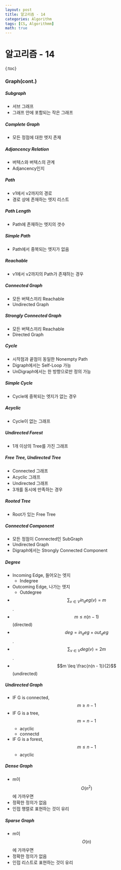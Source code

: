 ```yaml
---
layout: post
title: 알고리즘 - 14
categories: Algorithm
tags: [CS, Algorithmm]
math: true
---
```


# 알고리즘 - 14

{:toc}

### Graph(cont.)

##### Subgraph

- 서브 그래프
- 그래프 안에 포함되는 작은 그래프

##### Complete Graph

- 모든 정점에 대한 엣지 존재

##### Adjancency Relation

- 버텍스와 버텍스의 관계
- Adjancency인지

##### Path

- v1에서 v2까지의 경로
- 경로 상에 존재하는 엣지 리스트

##### Path Length

- Path에 존재하는 엣지의 갯수

##### Simple Path

- Path에서 중복되는 엣지가 없음

##### Reachable

- v1에서 v2까지의 Path가 존재하는 경우

##### Connected Graph

- 모든 버텍스끼리 Reachable
- Undirected Graph

##### Strongly Connected Graph

- 모든 버텍스끼리 Reachable
- Directed Graph

##### Cycle

- 시작점과 끝점이 동일한 Nonempty Path
- Digraph에서는 Self-Loop 가능
- UnDigraph에서는 한 방향으로만 정의 가능

##### Simple Cycle

- Cycle에 중복되는 엣지가 없는 경우

##### Acyclic

- Cycle이 없는 그래프

##### Undirected Forest

- 1개 이상의 Tree를 가진 그래프

##### Free Tree, Undirected Tree

- Connected 그래프
- Acyclic 그래프
- Undirected 그래프
- 3개를 동시에 만족하는 경우

##### Rooted Tree

- Root가 있는 Free Tree

##### Connected Component

- 모든 정점이 Connected인 SubGraph
- Undirected Graph
- Digraph에서는 Strongly Connected Component

##### Degree

- Incoming Edge, 들어오는 엣지
  - Indegree
- Outcoming Edge, 나가는 엣지
  - Outdegree
- $$\displaystyle \sum_{v \in V} in_deg(v) = m$$.
- $$m \leq n(n - 1)$$(directed)
- $$deg = in_deg + out_deg$$.
- $$\displaystyle \sum_{v \in V} deg(v) = 2m$$.
- $$m \leq \frac{n(n - 1)}{2}$$(undirected)

##### Undirected Graph

- IF G is connected, $$m \geq n - 1$$
- IF G is a tree, $$m = n - 1$$
  - acyclic
  - connectd
- IF G is a forest, $$m \leq n - 1$$
  - acyclic

##### Dense Graph

- m이 $$O(n^2)$$에 가까우면
- 정확한 정의가 없음
- 인접 행렬로 표현하는 것이 유리

##### Sparse Graph

- m이 $$O(n)$$에 가까우면
- 정확한 정의가 없음
- 인접 리스트로 표현하는 것이 유리
